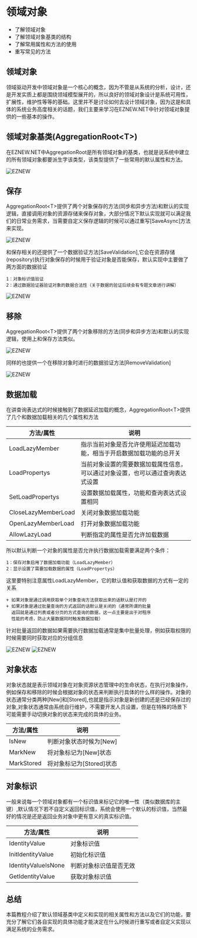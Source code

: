 # 领域对象

+ 了解领域对象
+ 了解领域对象基类的结构
+ 了解常用属性和方法的使用
+ 重写常见的方法

## 领域对象

领域驱动开发中领域对象是一个核心的概念，因为不管是从系统的分析，设计，还是开发实质上都是围绕领域模型展开的，所以良好的领域对象设计是系统可用性，扩展性，维护性等等的基础。这里并不是讨论如何去设计领域对象，因为这是和具体的系统业务高度相关的话题，我们主要来学习在EZNEW.NET中针对领域对象提供的一些基本的操作。

## 领域对象基类(AggregationRoot<T\>)

在EZNEW.NET中AggregationRoot<T>是所有领域对象的基类，也就是说系统中建立的所有领域对象都要派生字该类型，该类型提供了一些常用的默认属性和方法。

<img src="assets/images/role_domainmodel.png" alt="EZNEW" title="EZNEW">

## 保存

AggregationRoot<T\>提供了两个对象保存的方法(同步和异步方法)和默认的实现逻辑，直接调用对象的资源存储来保存对象，大部分情况下默认实现就可以满足我们的日常业务需求，当需要自定义保存逻辑的时候可以通过重写[SaveAsync]方法来实现。

<img src="assets/images/domainmodel_save.png" alt="EZNEW" title="EZNEW">

和保存相关的还提供了一个数据验证方法[SaveValidation],它会在资源存储(repository)执行对象保存的时候用于验证对象是否能保存，默认实现中主要做了两方面的数据验证

    1：对象标识值验证
    2：通过数据验证器验证对象的数据合法性（关于数据的验证后续会有专题文章进行讲解）

<img src="assets/images/domain_savevalidation.png" alt="EZNEW" title="EZNEW">

## 移除

AggregationRoot<T\>提供了两个对象移除的方法(同步和异步方法)和默认的实现逻辑，使用上和保存方法类似。

<img src="assets/images/domainmodel_remove.png" alt="EZNEW" title="EZNEW">

同样的也提供一个在移除对象时进行的数据验证方法[RemoveValidation]

<img src="assets/images/domain_removevalidation.png" alt="EZNEW" title="EZNEW">

## 数据加载

在讲查询表达式的时候接触到了数据延迟加载的概念，AggregationRoot<T\>提供了几个和数据加载相关的几个属性和方法

| 方法/属性 | 说明 |
| ------ | ------ |
| LoadLazyMember | 指示当前对象是否允许使用延迟加载功能，相当于开启数据加载功能的总开关 |
| LoadPropertys | 当前对象设置的需要数据加载属性信息，可以通过对象设置，也可以通过查询表达式设置 |
| SetLoadPropertys | 设置数据加载属性，功能和查询表达式设置相同 |
| CloseLazyMemberLoad | 关闭对象数据加载功能 |
| OpenLazyMemberLoad | 打开对象数据加载功能 |
| AllowLazyLoad | 判断指定的属性是否允许加载数据 |

所以默认判断一个对象的属性是否允许执行数据加载需要满足两个条件：

    1：保存对象启用了数据加载功能（LoadLazyMember）
    2：显示设置了需要加载数据的属性（LoadPropertys）

这里要特别注意属性LoadLazyMember，它的默认值和获取数据的方式有一定的关系

    + 如果对象是通过调用获取单个对象查询方法获取出来的话默认是打开的
    + 如果对象是通过批量查询的方式返回的话默认是关闭的（通常所谓的批量
      返回就是通过列表或者分页的方式查询的数据，这一点主要是出于对程序
      性能的考虑，防止大量数据同时触发数据加载）

针对批量返回的数据如果需要执行数据加载通常是集中批量处理，例如获取权限的时候需要同时获取对应的分组信息

<img src="assets/images/domainserver_authgetlist.png" alt="EZNEW" title="EZNEW">
<img src="assets/images/auth_loadotherdatas.png" alt="EZNEW" title="EZNEW">

## 对象状态

对象状态就是表示领域对象在对象资源状态管理中的生命状态，在执行对象操作，例如保存和移除的时候会根据对象的状态来判断执行具体的什么样的操作。对象的状态通常分类两种[New]和[Stored],也就是指示对象是新创建的还是已经保存过的对象,对象状态通常由系统自行维护，不需要开发人员设置，但是在特殊的场景下可能需要手动切换对象的状态来完成的具体的业务。

| 方法/属性 | 说明 |
| ------ | ------ |
| IsNew | 判断对象状态时候为[New] |
| MarkNew | 将对象标记为[New]状态 |
| MarkStored | 将对象标记为[Stored]状态 |

## 对象标识

一般来说每一个领域对象都有一个标识值来标记它的唯一性（类似数据库的主键）,默认情况下若不自定义返回标识值，系统会使用一个默认的标识值，当然最好的情况是还是返回业务对象中更有意义的真实标识值。

| 方法/属性 | 说明 |
| ------ | ------ |
| IdentityValue | 对象标识值 |
| InitIdentityValue | 初始化标识值 |
| IdentityValueIsNone | 判断对象标识值是否无效 |
| GetIdentityValue | 获取对象标识值 |

## 总结

本篇教程介绍了默认领域基类中定义和实现的相关属性和方法以及它们的功能，要充分了解它们各自实现的具体功能才能决定在什么时候进行重写或者自定义实现以满足系统的业务需求。